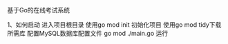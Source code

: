 基于Go的在线考试系统

1、如何启动
进入项目根目录 使用go mod init 初始化项目
使用go mod tidy下载所需库
配置MySQL数据库配置文件
go mod ./main.go 运行
